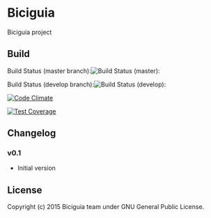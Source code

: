 # Biciguia

Biciguia project


## Build
Build Status (master branch):![Build Status (master):](https://travis-ci.org/biciguia/biciguia-frontend.svg?branch=master)

Build Status (develop branch):![Build Status (develop):](https://travis-ci.org/biciguia/biciguia-frontend.svg?branch=develop)

[![Code Climate](https://codeclimate.com/github/biciguia/biciguia-frontend/badges/gpa.svg)](https://codeclimate.com/github/biciguia/biciguia-frontend)

[![Test Coverage](https://codeclimate.com/github/biciguia/biciguia-frontend/badges/coverage.svg)](https://codeclimate.com/github/biciguia/biciguia-frontend/coverage)

## Changelog

### v0.1

- Initial version

## License
Copyright (c) 2015 Biciguia team under GNU General Public License.
